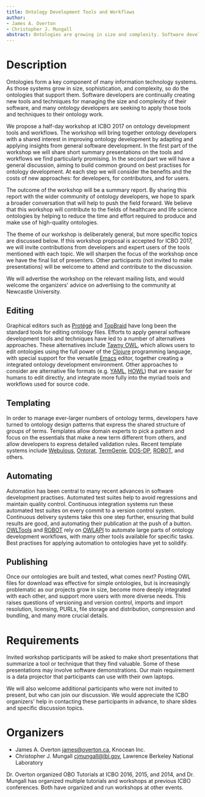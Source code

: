 ```yaml
---
title: Ontology Development Tools and Workflows
author:
- James A. Overton
- Christopher J. Mungall
abstract: Ontologies are growing in size and complexity. Software developers face similar challenges, and have developed a range of tools and techniques for managing project complexity. This workshop will bring together ontology developers with a shared interest in adapting and applying insights from software development to improve our work. We will share and discuss our recent advances on editing, templating, automating, and publishing ontologies, then write a summary report to spark discussion in the wider ontology community.
---
```


<!--
# INSTRUCTIONS

<https://conferences.ncl.ac.uk/icbo17/callforworkshopsandtutorials.html>

WORKSHOPS provide a forum for the discussion of a specific topic through individual paper presentations; in particular, they should have a specific tangible outcome planned in advance. The organisers will be responsible for reviewing and selecting the contributions. Workshops can also include interest group meetings, or meetings designed to disseminate the results of a research project on a specific topic.

Each submission should include the title of the event as well as the name, affiliation, emails and previous event experience of the proposers. It should include also a description of the proposed event, including an explanation of how the tutorial/workshop will contribute to the field of healthcare and life sciences ontologies.

In addition, proposers should describe how they will advertise the event in order to receive a sufficient number of submissions and participants and explain the rationale for addressing their specific topic in the workshop/tutorial rather than in the main conference. One important argument would be to attract more people to ICBO. If the event has been organised in previous editions of ICBO, please indicate some statistics regarding previous attendance for better planning.
-->

# Description

Ontologies form a key component of many information technology systems. As those systems grow in size, sophistication, and complexity, so do the ontologies that support them. Software developers are continually creating new tools and techniques for managing the size and complexity of their software, and many ontology developers are seeking to apply those tools and techniques to their ontology work.

We propose a half-day workshop at ICBO 2017 on ontology development tools and workflows. The workshop will bring together ontology developers with a shared interest in improving ontology development by adapting and applying insights from general software development. In the first part of the workshop we will share short summary presentations on the tools and workflows we find particularly promising. In the second part we will have a general discussion, aiming to build common ground on best practises for ontology development. At each step we will consider the benefits and the costs of new approaches: for developers, for contributors, and for users.

The outcome of the workshop will be a summary report. By sharing this report with the wider community of ontology developers, we hope to spark a broader conversation that will help to push the field forward. We believe that this workshop will contribute to the fields of healthcare and life science ontologies by helping to reduce the time and effort required to produce and make use of high-quality ontologies.

The theme of our workshop is deliberately general, but more specific topics are discussed below. If this workshop proposal is accepted for ICBO 2017, we will invite contributions from developers and expert users of the tools mentioned with each topic. We will sharpen the focus of the workshop once we have the final list of presenters. Other participants (not invited to make presentations) will be welcome to attend and contribute to the discussion.

We will advertise the workshop on the relevant mailing lists, and would welcome the organizers' advice on advertising to the community at Newcastle University.

## Editing

Graphical editors such as [Protégé](http://protege.stanford.edu) and [TopBraid](http://www.topquadrant.com/tools/IDE-topbraid-composer-maestro-edition/) have long been the standard tools for editing ontology files. Efforts to apply general software development tools and techniques have led to a number of alternatives approaches. These alternatives include [Tawny OWL](https://github.com/phillord/tawny-owl), which allows users to edit ontologies using the full power of the [Clojure](https://clojure.org) programming language, with special support for the versatile [Emacs](https://www.gnu.org/software/emacs/) editor, together creating a integrated ontology development environment. Other approaches to consider are alternative file formats (e.g. [YAML](http://yaml.org), [HOWL](https://github.com/ontodev/howl)) that are easier for humans to edit directly, and integrate more fully into the myriad tools and workflows used for source code.

## Templating

In order to manage ever-larger numbers of ontology terms, developers have turned to ontology design patterns that express the shared structure of groups of terms. Templates allow domain experts to pick a pattern and focus on the essentials that make a new term different from others, and allow developers to express detailed validation rules. Recent template systems include [Webulous](https://www.ebi.ac.uk/efo/webulous/), [Ontorat](http://ontorat.hegroup.org), [TermGenie](https://github.com/geneontology/termgenie), [DOS-DP](https://github.com/dosumis/dead_simple_owl_design_patterns), [ROBOT](https://github.com/ontodev/robot), and others.

## Automating

Automation has been central to many recent advances in software development practises. Automated test suites help to avoid regressions and maintain quality control. Continuous integration systems run these automated test suites on every commit to a version control system. Continuous delivery systems take this one step further, ensuring that build results are good, and automating their publication at the push of a button. [OWLTools](https://github.com/owlcollab/owltools) and [ROBOT](https://github.com/ontodev/robot) rely on [OWLAPI](https://github.com/owlcs/owlapi) to automate large parts of ontology development workflows, with many other tools available for specific tasks. Best practises for applying automation to ontologies have yet to solidify.

## Publishing

Once our ontologies are built and tested, what comes next? Posting OWL files for download was effective for simple ontologies, but is increasingly problematic as our projects grow in size, become more deeply integrated with each other, and support more users with more diverse needs. This raises questions of versioning and version control, imports and import resolution, licensing, PURLs, file storage and distribution, compression and bundling, and many more crucial details.


# Requirements

Invited workshop participants will be asked to make short presentations that summarize a tool or technique that they find valuable. Some of these presentations may involve software demonstrations. Our main requirement is a data projector that participants can use with their own laptops.

We will also welcome additional participants who were not invited to present, but who can join our discussion. We would appreciate the ICBO organizers' help in contacting these participants in advance, to share slides and specific discussion topics.


# Organizers

- James A. Overton [james@overton.ca](mailto:james@overton.ca), Knocean Inc.
- Christopher J. Mungall [cjmungall@lbl.gov](mailto:cjmungall@lbl.gov), Lawrence Berkeley National Laboratory

Dr. Overton organized OBO Tutorials at ICBO 2016, 2015, and 2014, and Dr. Mungall has organized multiple tutorials and workshops at previous ICBO conferences. Both have organized and run workshops at other events.
